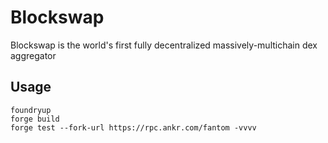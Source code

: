 # Blockswap

Blockswap is the world's first fully decentralized massively-multichain dex aggregator

## Usage

```
foundryup
forge build
forge test --fork-url https://rpc.ankr.com/fantom -vvvv
```
